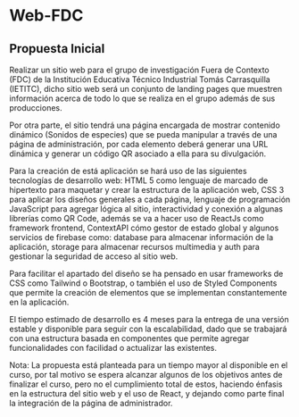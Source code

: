 # Web-FDC

## Propuesta Inicial
Realizar un sitio web para el grupo de investigación Fuera de Contexto (FDC) de la Institución Educativa Técnico Industrial Tomás Carrasquilla (IETITC), dicho sitio web será un conjunto de landing pages que muestren información acerca de todo lo que se realiza en el grupo además de sus producciones.

Por otra parte, el sitio tendrá una página encargada de mostrar contenido dinámico (Sonidos de especies) que se pueda manipular a través de una página de administración, por cada elemento deberá generar una URL dinámica y generar un código QR asociado a ella para su divulgación.

Para la creación de está aplicación se hará uso de las siguientes tecnologías de desarrollo web: HTML 5 como lenguaje de marcado de hipertexto para maquetar y crear la estructura de la aplicación web, CSS 3 para aplicar los diseños generales a cada página, lenguaje de programación JavaScript para agregar lógica al sitio, interactividad y conexión a algunas librerías como QR Code, además se va a hacer uso de ReactJs como framework frontend, ContextAPI cómo gestor de estado global y algunos servicios de firebase como: database para almacenar información de la aplicación, storage para almacenar recursos multimedia y auth para gestionar la seguridad de acceso al sitio web.

Para facilitar el apartado del diseño se ha pensado en usar frameworks de CSS como Tailwind o Bootstrap, o también el uso de Styled Components que permite la creación de elementos que se implementan constantemente en la aplicación.

El tiempo estimado de desarrollo es 4 meses para la entrega de una versión estable y disponible para seguir con la escalabilidad, dado que se trabajará con una estructura basada en componentes que permite agregar funcionalidades con facilidad o actualizar las existentes.


Nota: La propuesta está planteada para un tiempo mayor al disponible en el curso, por tal motivo se espera alcanzar algunos de los objetivos antes de finalizar el curso, pero no el cumplimiento total de estos, haciendo énfasis en la estructura del sitio web y el uso de React, y dejando como parte final la integración de la página de administrador.    